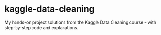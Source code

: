 # kaggle-data-cleaning
My hands-on project solutions from the Kaggle Data Cleaning course – with step-by-step code and explanations.
